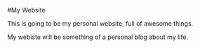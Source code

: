 #My Website

This is going to be my personal website, full of awesome things.

My webiste will be something of a personal blog about my life.